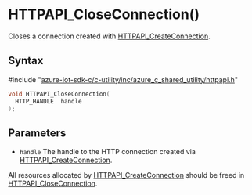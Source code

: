 # HTTPAPI_CloseConnection()

Closes a connection created with [HTTPAPI_CreateConnection](#httpapi_8h_1a96629fdbe1b52a5357da60bb1248b174).

## Syntax

\#include "[azure-iot-sdk-c/c-utility/inc/azure_c_shared_utility/httpapi.h](../iot-c-ref-httpapi-h.md)"  
```C
void HTTPAPI_CloseConnection(
  HTTP_HANDLE  handle
);
```

## Parameters
* `handle` The handle to the HTTP connection created via [HTTPAPI_CreateConnection](#httpapi_8h_1a96629fdbe1b52a5357da60bb1248b174).

All resources allocated by [HTTPAPI_CreateConnection](#httpapi_8h_1a96629fdbe1b52a5357da60bb1248b174) should be freed in [HTTPAPI_CloseConnection](#httpapi_8h_1aed5a7f4253357457399d03dad763d904).

